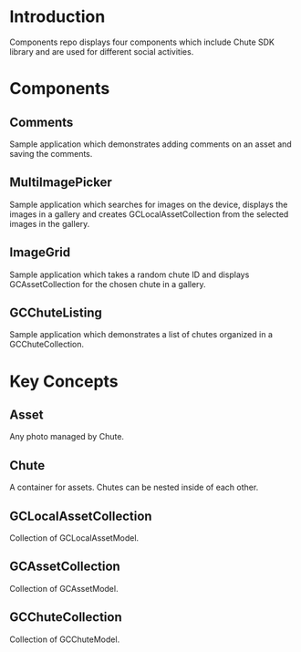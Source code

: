 
Introduction
====

Components repo displays four components which include Chute SDK library and are used for different social activities.


Components
====

## Comments
Sample application which demonstrates adding comments on an asset and saving the comments.

## MultiImagePicker
Sample application which searches for images on the device, displays the images in a gallery and creates GCLocalAssetCollection from the selected images in the gallery.

## ImageGrid
Sample application which takes a random chute ID and displays GCAssetCollection for the chosen chute in a gallery. 

## GCChuteListing
Sample application which demonstrates a list of chutes organized in a GCChuteCollection.


Key Concepts
========

## Asset
Any photo managed by Chute.

## Chute
A container for assets. Chutes can be nested inside of each other.

## GCLocalAssetCollection
Collection of GCLocalAssetModel.

## GCAssetCollection
Collection of GCAssetModel.

## GCChuteCollection
Collection of GCChuteModel.


